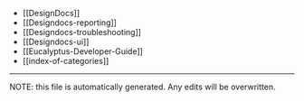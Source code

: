 * [[DesignDocs]]
* [[Designdocs-reporting]]
* [[Designdocs-troubleshooting]]
* [[Designdocs-ui]]
* [[Eucalyptus-Developer-Guide]]
* [[index-of-categories]]

*****
NOTE: this file is automatically generated. Any edits will be overwritten.
